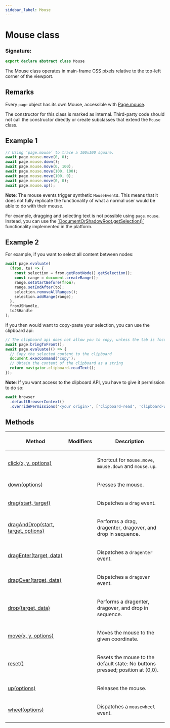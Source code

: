 ```yaml
---
sidebar_label: Mouse
---
```


# Mouse class

### Signature:

```typescript
export declare abstract class Mouse
```

The Mouse class operates in main-frame CSS pixels relative to the top-left corner of the viewport.

## Remarks

Every `page` object has its own Mouse, accessible with [Page.mouse](./puppeteer.page.md#mouse).

The constructor for this class is marked as internal. Third-party code should not call the constructor directly or create subclasses that extend the `Mouse` class.

## Example 1

```ts
// Using ‘page.mouse’ to trace a 100x100 square.
await page.mouse.move(0, 0);
await page.mouse.down();
await page.mouse.move(0, 100);
await page.mouse.move(100, 100);
await page.mouse.move(100, 0);
await page.mouse.move(0, 0);
await page.mouse.up();
```

**Note**: The mouse events trigger synthetic `MouseEvent`s. This means that it does not fully replicate the functionality of what a normal user would be able to do with their mouse.

For example, dragging and selecting text is not possible using `page.mouse`. Instead, you can use the [\`DocumentOrShadowRoot.getSelection()\`](https://developer.mozilla.org/en-US/docs/Web/API/DocumentOrShadowRoot/getSelection) functionality implemented in the platform.

## Example 2

For example, if you want to select all content between nodes:

```ts
await page.evaluate(
  (from, to) => {
    const selection = from.getRootNode().getSelection();
    const range = document.createRange();
    range.setStartBefore(from);
    range.setEndAfter(to);
    selection.removeAllRanges();
    selection.addRange(range);
  },
  fromJSHandle,
  toJSHandle
);
```

If you then would want to copy-paste your selection, you can use the clipboard api:

```ts
// The clipboard api does not allow you to copy, unless the tab is focused.
await page.bringToFront();
await page.evaluate(() => {
  // Copy the selected content to the clipboard
  document.execCommand('copy');
  // Obtain the content of the clipboard as a string
  return navigator.clipboard.readText();
});
```

**Note**: If you want access to the clipboard API, you have to give it permission to do so:

```ts
await browser
  .defaultBrowserContext()
  .overridePermissions('<your origin>', ['clipboard-read', 'clipboard-write']);
```

## Methods

<table><thead><tr><th>

Method

</th><th>

Modifiers

</th><th>

Description

</th></tr></thead>
<tbody><tr><td>

<span id="click">[click(x, y, options)](./puppeteer.mouse.click.md)</span>

</td><td>

</td><td>

Shortcut for `mouse.move`, `mouse.down` and `mouse.up`.

</td></tr>
<tr><td>

<span id="down">[down(options)](./puppeteer.mouse.down.md)</span>

</td><td>

</td><td>

Presses the mouse.

</td></tr>
<tr><td>

<span id="drag">[drag(start, target)](./puppeteer.mouse.drag.md)</span>

</td><td>

</td><td>

Dispatches a `drag` event.

</td></tr>
<tr><td>

<span id="draganddrop">[dragAndDrop(start, target, options)](./puppeteer.mouse.draganddrop.md)</span>

</td><td>

</td><td>

Performs a drag, dragenter, dragover, and drop in sequence.

</td></tr>
<tr><td>

<span id="dragenter">[dragEnter(target, data)](./puppeteer.mouse.dragenter.md)</span>

</td><td>

</td><td>

Dispatches a `dragenter` event.

</td></tr>
<tr><td>

<span id="dragover">[dragOver(target, data)](./puppeteer.mouse.dragover.md)</span>

</td><td>

</td><td>

Dispatches a `dragover` event.

</td></tr>
<tr><td>

<span id="drop">[drop(target, data)](./puppeteer.mouse.drop.md)</span>

</td><td>

</td><td>

Performs a dragenter, dragover, and drop in sequence.

</td></tr>
<tr><td>

<span id="move">[move(x, y, options)](./puppeteer.mouse.move.md)</span>

</td><td>

</td><td>

Moves the mouse to the given coordinate.

</td></tr>
<tr><td>

<span id="reset">[reset()](./puppeteer.mouse.reset.md)</span>

</td><td>

</td><td>

Resets the mouse to the default state: No buttons pressed; position at (0,0).

</td></tr>
<tr><td>

<span id="up">[up(options)](./puppeteer.mouse.up.md)</span>

</td><td>

</td><td>

Releases the mouse.

</td></tr>
<tr><td>

<span id="wheel">[wheel(options)](./puppeteer.mouse.wheel.md)</span>

</td><td>

</td><td>

Dispatches a `mousewheel` event.

</td></tr>
</tbody></table>

